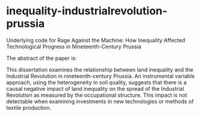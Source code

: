 # inequality-industrialrevolution-prussia
Underlying code for Rage Against the Machine: How Inequality Affected Technological Progress in Nineteenth-Century Prussia

The abstract of the paper is:

This dissertation examines the relationship between land inequality and the Industrial Revolution in nineteenth-century Prussia. An instrumental variable approach, using the heterogeneity in soil quality, suggests that there is a causal negative impact of land inequality on the spread of the Industrial Revolution as measured by the occupational structure. This impact is not detectable when examining investments in new technologies or methods of textile production.

